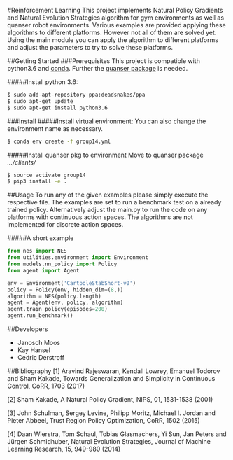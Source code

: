#Reinforcement Learning
This project implements Natural Policy Gradients and Natural Evolution Strategies algorithm for gym environments as well
as quanser robot environments. Various examples are provided applying these algorithms to different platforms. However
not all of them are solved yet. Using the main module you can apply the algorithm to different platforms and adjust the
parameters to try to solve these platforms.

##Getting Started
###Prerequisites
This project is compatible with python3.6 and 
[conda](https://docs.conda.io/projects/conda/en/latest/user-guide/install/ "Install miniconda"). Further the 
[quanser package](https://git.ias.informatik.tu-darmstadt.de/quanser/clients/tree/master "Install quanser package") is 
needed.

#####Install python 3.6:
```bash
$ sudo add-apt-repository ppa:deadsnakes/ppa
$ sudo apt-get update
$ sudo apt-get install python3.6
```

###Install
#####Install virtual environment:
You can also change the environment name as necessary.
```bash
$ conda env create -f group14.yml
```

#####Install quanser pkg to environment
Move to quanser package *.../clients/*
```bash
$ source activate group14
$ pip3 install -e .
```

##Usage
To run any of the given examples please simply execute the respective file. The examples are set to run a benchmark test
on a already trained policy. Alternatively adjust the main.py to run the code on any platforms with continuous action
spaces. The algorithms are not implemented for discrete action spaces. 

#####A short example
```python
from nes import NES
from utilities.environment import Environment
from models.nn_policy import Policy
from agent import Agent

env = Environment('CartpoleStabShort-v0')
policy = Policy(env, hidden_dim=(8,))
algorithm = NES(policy.length)
agent = Agent(env, policy, algorithm)
agent.train_policy(episodes=200)
agent.run_benchmark()
```

##Developers
- Janosch Moos
- Kay Hansel
- Cedric Derstroff

##Bibliography
[1] Aravind Rajeswaran, Kendall Lowrey, Emanuel Todorov and
    Sham Kakade, Towards Generalization and Simplicity in Continuous
    Control, CoRR, 1703 (2017)

[2] Sham Kakade, A Natural Policy Gradient, NIPS, 01, 1531-1538
    (2001)

[3] John Schulman, Sergey Levine, Philipp Moritz, Michael I. Jordan
    and Pieter Abbeel, Trust Region Policy Optimization, CoRR, 1502
    (2015)

[4] Daan Wierstra, Tom Schaul, Tobias Glasmachers, Yi Sun, Jan Peters
    and Jürgen Schmidhuber, Natural Evolution Strategies, Journal of
    Machine Learning Research, 15, 949-980 (2014)
